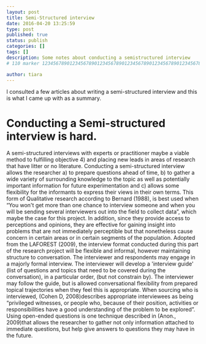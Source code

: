 ```yaml
---
layout: post
title: Semi-Structured interview 
date: 2016-04-20 13:25:59
type: post
published: true
status: publish
categories: []
tags: []
description: Some notes about conducting a semistructured interview 
# 110 marker 1234567890123456789012345678901234567890123456789012345678901234567890123456789012345678901234567890123456789

author: tiara
---
```


I consulted a few articles about writing a semi-structured interview and this is what I came up with as a summary. 

# Conducting a Semi-structured interview is hard. 

A semi-structured interviews with experts or practitioner maybe a viable method to fulfilling objective 4) and placing new leads in areas of research that have litter or no literature. Conducting a semi-structured interview allows the researcher a) to prepare questions ahead of time, b) to gather a wide variety of surrounding knowledge to the topic as well as potentially important information for future experimentation and c) allows some flexibility for the informants to express their views in their own terms. 
This form of Qualitative research according to Bernard (1988), is best used when “You won't get more than one chance to interview someone and when you will be sending several interviewers out into the field to collect data”, which maybe the case for this project. In addition, since they provide access to perceptions and opinions, they are effective for gaining insight into problems that are not immediately perceptible but that nonetheless cause concern in certain areas or in certain segments of the population. 
Adopted from the LAFOREST (2009), the interview format conducted during this part of the research project will be flexible and informal, however maintaining structure to conversation. The interviewer and respondents may engage in a majorly formal interview. The interviewer will develop a 'interview guide' (list of questions and topics that need to be covered during the conversation), in a particular order, (but not constrain by). The interviewer may follow the guide, but is allowed conversational flexibility from prepared topical trajectories when they feel this is appropriate. When sourcing who is interviewed, (Cohen D, 2008)describes appropriate interviewees as being “privileged witnesses, or people who, because of their position, activities or responsibilities have a good understanding of the problem to be explored”. Using open-ended questions is one technique described in (Anon., 2009)that allows the researcher to gather not only information attached to immediate questions, but help give answers to questions they may have in the future. 




